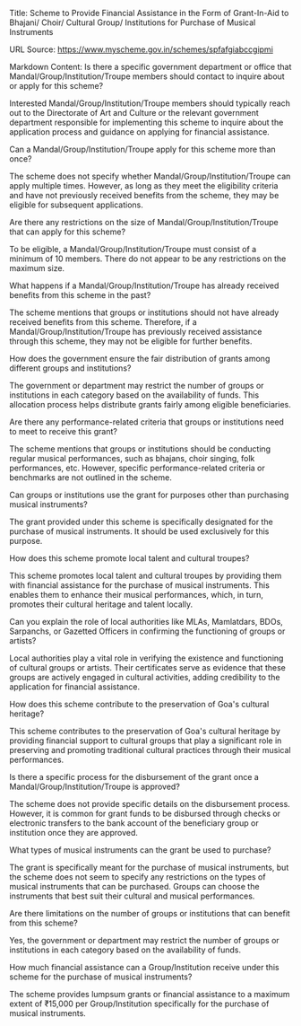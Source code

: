 Title: Scheme to Provide Financial Assistance in the Form of Grant-In-Aid to Bhajani/ Choir/ Cultural Group/ Institutions for Purchase of Musical Instruments

URL Source: https://www.myscheme.gov.in/schemes/spfafgiabccgipmi

Markdown Content:
Is there a specific government department or office that Mandal/Group/Institution/Troupe members should contact to inquire about or apply for this scheme?

Interested Mandal/Group/Institution/Troupe members should typically reach out to the Directorate of Art and Culture or the relevant government department responsible for implementing this scheme to inquire about the application process and guidance on applying for financial assistance.

Can a Mandal/Group/Institution/Troupe apply for this scheme more than once?

The scheme does not specify whether Mandal/Group/Institution/Troupe can apply multiple times. However, as long as they meet the eligibility criteria and have not previously received benefits from the scheme, they may be eligible for subsequent applications.

Are there any restrictions on the size of Mandal/Group/Institution/Troupe that can apply for this scheme?

To be eligible, a Mandal/Group/Institution/Troupe must consist of a minimum of 10 members. There do not appear to be any restrictions on the maximum size.

What happens if a Mandal/Group/Institution/Troupe has already received benefits from this scheme in the past?

The scheme mentions that groups or institutions should not have already received benefits from this scheme. Therefore, if a Mandal/Group/Institution/Troupe has previously received assistance through this scheme, they may not be eligible for further benefits.

How does the government ensure the fair distribution of grants among different groups and institutions?

The government or department may restrict the number of groups or institutions in each category based on the availability of funds. This allocation process helps distribute grants fairly among eligible beneficiaries.

Are there any performance-related criteria that groups or institutions need to meet to receive this grant?

The scheme mentions that groups or institutions should be conducting regular musical performances, such as bhajans, choir singing, folk performances, etc. However, specific performance-related criteria or benchmarks are not outlined in the scheme.

Can groups or institutions use the grant for purposes other than purchasing musical instruments?

The grant provided under this scheme is specifically designated for the purchase of musical instruments. It should be used exclusively for this purpose.

How does this scheme promote local talent and cultural troupes?

This scheme promotes local talent and cultural troupes by providing them with financial assistance for the purchase of musical instruments. This enables them to enhance their musical performances, which, in turn, promotes their cultural heritage and talent locally.

Can you explain the role of local authorities like MLAs, Mamlatdars, BDOs, Sarpanchs, or Gazetted Officers in confirming the functioning of groups or artists?

Local authorities play a vital role in verifying the existence and functioning of cultural groups or artists. Their certificates serve as evidence that these groups are actively engaged in cultural activities, adding credibility to the application for financial assistance.

How does this scheme contribute to the preservation of Goa's cultural heritage?

This scheme contributes to the preservation of Goa's cultural heritage by providing financial support to cultural groups that play a significant role in preserving and promoting traditional cultural practices through their musical performances.

Is there a specific process for the disbursement of the grant once a Mandal/Group/Institution/Troupe is approved?

The scheme does not provide specific details on the disbursement process. However, it is common for grant funds to be disbursed through checks or electronic transfers to the bank account of the beneficiary group or institution once they are approved.

What types of musical instruments can the grant be used to purchase?

The grant is specifically meant for the purchase of musical instruments, but the scheme does not seem to specify any restrictions on the types of musical instruments that can be purchased. Groups can choose the instruments that best suit their cultural and musical performances.

Are there limitations on the number of groups or institutions that can benefit from this scheme?

Yes, the government or department may restrict the number of groups or institutions in each category based on the availability of funds.

How much financial assistance can a Group/Institution receive under this scheme for the purchase of musical instruments?

The scheme provides lumpsum grants or financial assistance to a maximum extent of ₹15,000 per Group/Institution specifically for the purchase of musical instruments.
